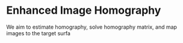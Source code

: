 # Enhanced Image Homography

We aim to estimate homography, solve homography matrix, and map images to the target surfa